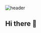 ![header](https://capsule-render.vercel.app/api?type=wave&color=auto&height=300&section=header&text=capsule%20render&fontSize=90)


## Hi there 👋

<!--
**thelemonfox/thelemonfox** is a ✨ _special_ ✨ repository because its `README.md` (this file) appears on your GitHub profile.

Here are some ideas to get you started:

- 🔭 I’m currently working on ...
- 🌱 I’m currently learning ...
- 👯 I’m looking to collaborate on ...
- 🤔 I’m looking for help with ...
- 💬 Ask me about ...
- 📫 How to reach me: ...
- 😄 Pronouns: ...
- ⚡ Fun fact: ...
-->
